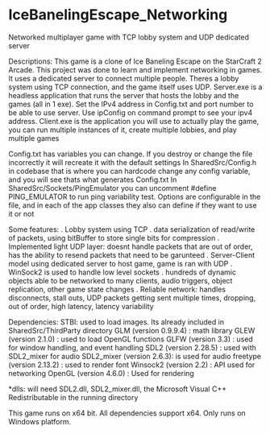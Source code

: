 # IceBanelingEscape_Networking
Networked multiplayer game with TCP lobby system and UDP dedicated server

Descriptions:
This game is a clone of Ice Baneling Escape on the StarCraft 2 Arcade. This project was done to learn and implement networking in games. It uses a dedicated server to connect multiple people. Theres a lobby system using TCP connection, and the game itself uses UDP.
    Server.exe is a headless application that runs the server that hosts the lobby and the games (all in 1 exe). Set the IPv4 address in Config.txt and port number to be able to use server. Use ipConfig on command prompt to see your ipv4 address.
    Client.exe is the application you will use to actually play the game, you can run multiple instances of it, create multiple lobbies, and play multiple games

Config.txt has variables you can change. If you destroy or change the file incorrectly it will recreate it with the default settings
    In SharedSrc/Config.h in codebase that is where you can hardcode change any config variable, and you will see thats what generates Config.txt
    In SharedSrc/Sockets/PingEmulator you can uncomment #define PING_EMULATOR to run ping variability test. Options are configurable in the file, and in each of the app classes they also can define if they want to use it or not

Some features:
. Lobby system using TCP
. data serialization of read/write of packets, using bitBuffer to store single bits for compression
. Implemented light UDP layer: doesnt handle packets that are out of order, has the ability to resend packets that need to be garunteed
. Server-Client model using dedicated server to host game, game is ran with UDP
. WinSock2 is used to handle low level sockets
. hundreds of dynamic objects able to be networked to many clients, audio triggers, object replication, other game state changes
. Reliable network: handles disconnects, stall outs, UDP packets getting sent multiple times, dropping, out of order, high latency, latency variability

Dependencies:
STBI: used to load images. Its already included in SharedSrc/ThirdParty directory
GLM (version 0.9.9.4)     : math library
GLEW (version 2.1.0)      : used to load OpenGL functions
GLFW (version 3.3)        : used for window handling, and event handling
SDL2 (version 2.28.5)     : used with SDL2_mixer for audio
SDL2_mixer (version 2.6.3): is used for audio
freetype (version 2.13.2) : used to render font
Winsock2 (version 2.2)    : API used for networking
OpenGL (version 4.6.0)    : Used for rendering

*dlls: will need SDL2.dll, SDL2_mixer.dll, the Microsoft Visual C++ Redistributable in the running directory

This game runs on x64 bit. All dependencies support x64.
Only runs on Windows platform.

